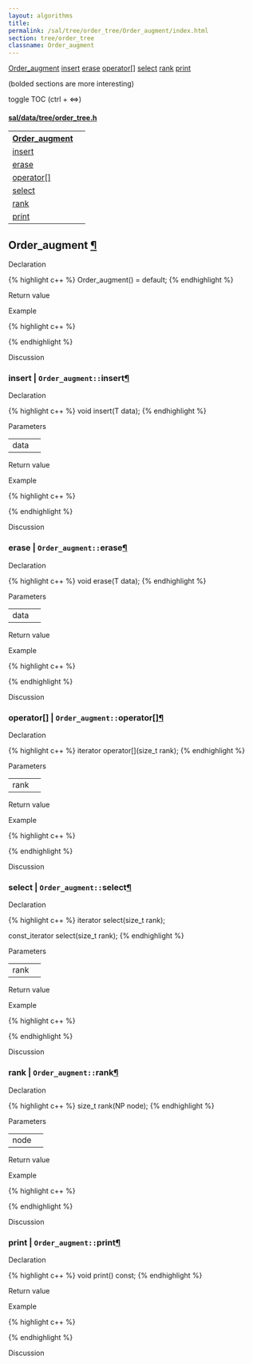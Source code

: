 ```yaml
---
layout: algorithms
title: 
permalink: /sal/tree/order_tree/Order_augment/index.html
section: tree/order_tree
classname: Order_augment
---
```


<div class="toc">
	<a class="toc-link toch2" href="#Order_augment">Order_augment</a>
	<a class="toc-link toch3" href="#insert">insert</a>
	<a class="toc-link toch3" href="#erase">erase</a>
	<a class="toc-link toch3" href="#operator[]">operator[]</a>
	<a class="toc-link toch3" href="#select">select</a>
	<a class="toc-link toch3" href="#rank">rank</a>
	<a class="toc-link toch3" href="#print">print</a>
<p class="toc-caption">(bolded sections are more interesting)</p>
<p class="toc-toggle">toggle TOC (ctrl + &#8660;)</p>
</div><div class="block">
<h4><a href="https://github.com/LemonPi/data/blob/master/tree/order_tree.h">sal/data/tree/order_tree.h</a>
</h4><table class="pretty">
<tr><th><a class="doc-list-name" href="#Order_augment">Order_augment</a></th><th></th></tr>
<tr><td><a class="doc-list-name" href="#insert">insert</a></td><td></td></tr>
<tr><td><a class="doc-list-name" href="#erase">erase</a></td><td></td></tr>
<tr><td><a class="doc-list-name" href="#operator[]">operator[]</a></td><td></td></tr>
<tr><td><a class="doc-list-name" href="#select">select</a></td><td></td></tr>
<tr><td><a class="doc-list-name" href="#rank">rank</a></td><td></td></tr>
<tr><td><a class="doc-list-name" href="#print">print</a></td><td></td></tr>
</table></div>



<h2 class="anchor doc-header">Order_augment <a class="anchor-link" href="#Order_augment" name="Order_augment" title="permalink to section">&para;</a></h2>
<div class="block">

<p class="doc-section">Declaration</p>
{% highlight c++ %}
Order_augment() = default;
{% endhighlight %}
<p class="doc-section">Return value</p>

<p class="doc-section">Example</p>
{% highlight c++ %}

{% endhighlight %}

<p class="doc-section">Discussion</p>
<div>
<p>
	
</p>
</div></div>





<h3 class="anchor doc-header">insert | <code class="qualifier">Order_augment::</code>insert<a class="anchor-link" href="#insert" name="insert" title="permalink to section">&para;</a></h3>
<div class="block">

<p class="doc-section">Declaration</p>
{% highlight c++ %}
void insert(T data);
{% endhighlight %}


<p class="doc-section">Parameters</p>
<table class="pretty">
<tr><td>data</td><td></td></tr>
</table>
<p class="doc-section">Return value</p>

<p class="doc-section">Example</p>
{% highlight c++ %}

{% endhighlight %}

<p class="doc-section">Discussion</p>
<div>
<p>
	
</p>
</div></div>





<h3 class="anchor doc-header">erase | <code class="qualifier">Order_augment::</code>erase<a class="anchor-link" href="#erase" name="erase" title="permalink to section">&para;</a></h3>
<div class="block">

<p class="doc-section">Declaration</p>
{% highlight c++ %}
void erase(T data);
{% endhighlight %}


<p class="doc-section">Parameters</p>
<table class="pretty">
<tr><td>data</td><td></td></tr>
</table>
<p class="doc-section">Return value</p>

<p class="doc-section">Example</p>
{% highlight c++ %}

{% endhighlight %}

<p class="doc-section">Discussion</p>
<div>
<p>
	
</p>
</div></div>





<h3 class="anchor doc-header">operator[] | <code class="qualifier">Order_augment::</code>operator[]<a class="anchor-link" href="#operator[]" name="operator[]" title="permalink to section">&para;</a></h3>
<div class="block">

<p class="doc-section">Declaration</p>
{% highlight c++ %}
iterator operator[](size_t rank);
{% endhighlight %}


<p class="doc-section">Parameters</p>
<table class="pretty">
<tr><td>rank</td><td></td></tr>
</table>
<p class="doc-section">Return value</p>

<p class="doc-section">Example</p>
{% highlight c++ %}

{% endhighlight %}

<p class="doc-section">Discussion</p>
<div>
<p>
	
</p>
</div></div>





<h3 class="anchor doc-header">select | <code class="qualifier">Order_augment::</code>select<a class="anchor-link" href="#select" name="select" title="permalink to section">&para;</a></h3>
<div class="block">

<p class="doc-section">Declaration</p>
{% highlight c++ %}
iterator select(size_t rank);

const_iterator select(size_t rank);
{% endhighlight %}


<p class="doc-section">Parameters</p>
<table class="pretty">
<tr><td>rank</td><td></td></tr>
</table>
<p class="doc-section">Return value</p>

<p class="doc-section">Example</p>
{% highlight c++ %}

{% endhighlight %}

<p class="doc-section">Discussion</p>
<div>
<p>
	
</p>
</div></div>





<h3 class="anchor doc-header">rank | <code class="qualifier">Order_augment::</code>rank<a class="anchor-link" href="#rank" name="rank" title="permalink to section">&para;</a></h3>
<div class="block">

<p class="doc-section">Declaration</p>
{% highlight c++ %}
size_t rank(NP node);
{% endhighlight %}


<p class="doc-section">Parameters</p>
<table class="pretty">
<tr><td>node</td><td></td></tr>
</table>
<p class="doc-section">Return value</p>

<p class="doc-section">Example</p>
{% highlight c++ %}

{% endhighlight %}

<p class="doc-section">Discussion</p>
<div>
<p>
	
</p>
</div></div>





<h3 class="anchor doc-header">print | <code class="qualifier">Order_augment::</code>print<a class="anchor-link" href="#print" name="print" title="permalink to section">&para;</a></h3>
<div class="block">

<p class="doc-section">Declaration</p>
{% highlight c++ %}
void print() const;
{% endhighlight %}
<p class="doc-section">Return value</p>

<p class="doc-section">Example</p>
{% highlight c++ %}

{% endhighlight %}

<p class="doc-section">Discussion</p>
<div>
<p>
	
</p>
</div></div>





